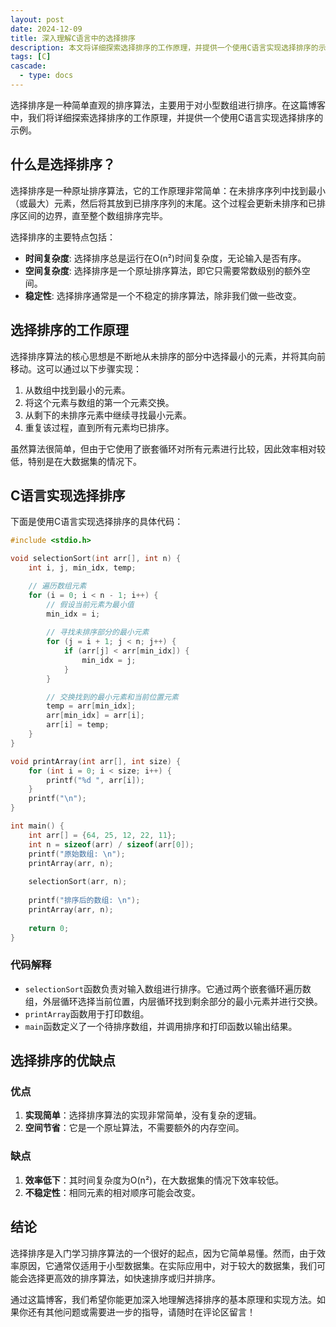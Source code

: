 ```yaml
---
layout: post
date: 2024-12-09
title: 深入理解C语言中的选择排序
description: 本文将详细探索选择排序的工作原理，并提供一个使用C语言实现选择排序的示例。
tags: [C]
cascade:
  - type: docs
---
```



选择排序是一种简单直观的排序算法，主要用于对小型数组进行排序。在这篇博客中，我们将详细探索选择排序的工作原理，并提供一个使用C语言实现选择排序的示例。

## 什么是选择排序？

选择排序是一种原址排序算法，它的工作原理非常简单：在未排序序列中找到最小（或最大）元素，然后将其放到已排序序列的末尾。这个过程会更新未排序和已排序区间的边界，直至整个数组排序完毕。

选择排序的主要特点包括：

- **时间复杂度**: 选择排序总是运行在O(n²)时间复杂度，无论输入是否有序。
- **空间复杂度**: 选择排序是一个原址排序算法，即它只需要常数级别的额外空间。
- **稳定性**: 选择排序通常是一个不稳定的排序算法，除非我们做一些改变。

## 选择排序的工作原理

选择排序算法的核心思想是不断地从未排序的部分中选择最小的元素，并将其向前移动。这可以通过以下步骤实现：

1. 从数组中找到最小的元素。
2. 将这个元素与数组的第一个元素交换。
3. 从剩下的未排序元素中继续寻找最小元素。
4. 重复该过程，直到所有元素均已排序。

虽然算法很简单，但由于它使用了嵌套循环对所有元素进行比较，因此效率相对较低，特别是在大数据集的情况下。

## C语言实现选择排序

下面是使用C语言实现选择排序的具体代码：

```c
#include <stdio.h>

void selectionSort(int arr[], int n) {
    int i, j, min_idx, temp;

    // 遍历数组元素
    for (i = 0; i < n - 1; i++) {
        // 假设当前元素为最小值
        min_idx = i;
        
        // 寻找未排序部分的最小元素
        for (j = i + 1; j < n; j++) {
            if (arr[j] < arr[min_idx]) {
                min_idx = j;
            }
        }

        // 交换找到的最小元素和当前位置元素
        temp = arr[min_idx];
        arr[min_idx] = arr[i];
        arr[i] = temp;
    }
}

void printArray(int arr[], int size) {
    for (int i = 0; i < size; i++) {
        printf("%d ", arr[i]);
    }
    printf("\n");
}

int main() {
    int arr[] = {64, 25, 12, 22, 11};
    int n = sizeof(arr) / sizeof(arr[0]);
    printf("原始数组: \n");
    printArray(arr, n);
    
    selectionSort(arr, n);
    
    printf("排序后的数组: \n");
    printArray(arr, n);
    
    return 0;
}
```

### 代码解释

- `selectionSort`函数负责对输入数组进行排序。它通过两个嵌套循环遍历数组，外层循环选择当前位置，内层循环找到剩余部分的最小元素并进行交换。
- `printArray`函数用于打印数组。
- `main`函数定义了一个待排序数组，并调用排序和打印函数以输出结果。

## 选择排序的优缺点

### 优点

1. **实现简单**：选择排序算法的实现非常简单，没有复杂的逻辑。
2. **空间节省**：它是一个原址算法，不需要额外的内存空间。

### 缺点

1. **效率低下**：其时间复杂度为O(n²)，在大数据集的情况下效率较低。
2. **不稳定性**：相同元素的相对顺序可能会改变。

## 结论

选择排序是入门学习排序算法的一个很好的起点，因为它简单易懂。然而，由于效率原因，它通常仅适用于小型数据集。在实际应用中，对于较大的数据集，我们可能会选择更高效的排序算法，如快速排序或归并排序。

通过这篇博客，我们希望你能更加深入地理解选择排序的基本原理和实现方法。如果你还有其他问题或需要进一步的指导，请随时在评论区留言！